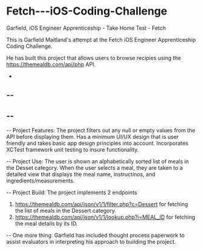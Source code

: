 # Fetch---iOS-Coding-Challenge
Garfield, iOS Engineer Apprenticeship - Take Home Test - Fetch

This is Garfield Maitland's attempt at the Fetch iOS Engineer Apprenticeship Coding Challenge.

He has built this project that allows users to browse recipies using the https://themealdb.com/api/php API. 

-
--
---
--
-

--
Project Features:
The project filters out any null or empty values from the API before displaying them.
Has a minimum UI/UX design that is user friendly and takes basic app design principles into account.
Incorporates XCTest framework unit testing to insure functionality.

--
Project Use:
The user is shown an alphabetically sorted list of meals in the Desset category.
When the user selects a meal, they are taken to a detailed view that displays the meal name, instructinos, and ingredients/measurements.

--
Project Build:
The project implements 2 endpoints 
1. https://themealdb.com/api/json/v1/1/filter.php?c=Dessert for fetching the list of meals in the Dessert category.
2. https://themealdb.com/api/json/v1/1/lookup.php?i=MEAL_ID for fetching the meal details by its ID.

--
One more thing:
Garfield has included thought process paperwork to assist evaluators in interpreting his approach to building the project.
